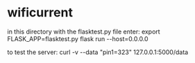 # wificurrent

in this directory with the flasktest.py file enter:
	export FLASK_APP=flasktest.py
	flask run --host=0.0.0.0

to test the server:
	curl -v --data "pin1=323" 127.0.0.1:5000/data

